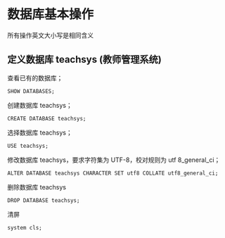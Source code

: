# 数据库基本操作

所有操作英文大小写是相同含义

## 定义数据库 teachsys (教师管理系统)

查看已有的数据库；

```  MySQL
SHOW DATABASES;
```

创建数据库 teachsys；

```  MySQL
CREATE DATABASE teachsys;
```

选择数据库 teachsys；

``` MySQL
USE teachsys;
```

修改数据库 teachsys，要求字符集为 UTF-8，校对规则为 utf 8_general_ci；

``` MySQL
ALTER DATABASE teachsys CHARACTER SET utf8 COLLATE utf8_general_ci;
```

删除数据库 teachsys

```MySQL
DROP DATABASE teachsys;
```

清屏

```MySQL
system cls;
```
